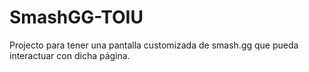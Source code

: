 # SmashGG-TOIU
Projecto para tener una pantalla customizada de smash.gg que pueda interactuar con dicha página.
